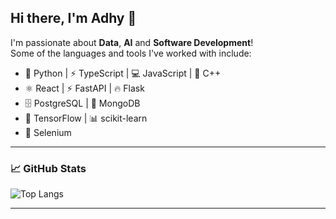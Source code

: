 ## Hi there, I'm Adhy 👋

I'm passionate about **Data**, **AI** and **Software Development**!  
Some of the languages and tools I've worked with include:

- 🐍 Python | ⚡ TypeScript | 💻 JavaScript | 🚀 C++
- ⚛️ React | ⚡ FastAPI | 🔥 Flask
- 🗄️ PostgreSQL | 🍃 MongoDB
- 🧠 TensorFlow | 📊 scikit-learn
- 🤖 Selenium

---

### 📈 GitHub Stats

![Top Langs](https://github-readme-stats.vercel.app/api/top-langs/?username=AdhyaksaWP&layout=compact&theme=radical)

---


